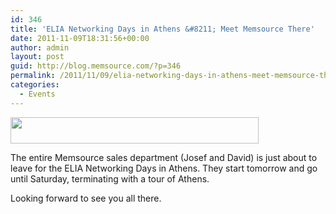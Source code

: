 ```yaml
---
id: 346
title: 'ELIA Networking Days in Athens &#8211; Meet Memsource There'
date: 2011-11-09T18:31:56+00:00
author: admin
layout: post
guid: http://blog.memsource.com/?p=346
permalink: /2011/11/09/elia-networking-days-in-athens-meet-memsource-there/
categories:
  - Events
---
```

[<img class=" size-full wp-image-347 alignleft" title="elia-logo" src="/wp-content/uploads/2011/11/elia-logo.gif" alt="" width="397" height="42" />](/wp-content/uploads/2011/11/elia-logo.gif)

The entire Memsource sales department (Josef and David) is just about to leave for the ELIA Networking Days in Athens. They start tomorrow and go until Saturday, terminating with a tour of Athens.<!--more-->

Looking forward to see you all there.